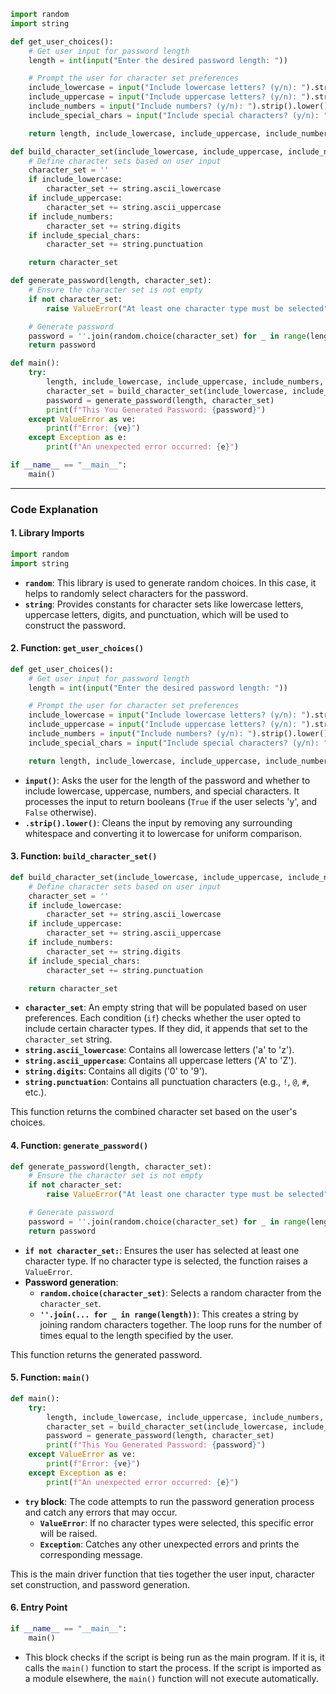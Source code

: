 ```python
import random
import string

def get_user_choices():
    # Get user input for password length
    length = int(input("Enter the desired password length: "))

    # Prompt the user for character set preferences
    include_lowercase = input("Include lowercase letters? (y/n): ").strip().lower() == 'y'
    include_uppercase = input("Include uppercase letters? (y/n): ").strip().lower() == 'y'
    include_numbers = input("Include numbers? (y/n): ").strip().lower() == 'y'
    include_special_chars = input("Include special characters? (y/n): ").strip().lower() == 'y'

    return length, include_lowercase, include_uppercase, include_numbers, include_special_chars

def build_character_set(include_lowercase, include_uppercase, include_numbers, include_special_chars):
    # Define character sets based on user input
    character_set = ''
    if include_lowercase:
        character_set += string.ascii_lowercase
    if include_uppercase:
        character_set += string.ascii_uppercase
    if include_numbers:
        character_set += string.digits
    if include_special_chars:
        character_set += string.punctuation

    return character_set

def generate_password(length, character_set):
    # Ensure the character set is not empty
    if not character_set:
        raise ValueError("At least one character type must be selected")

    # Generate password
    password = ''.join(random.choice(character_set) for _ in range(length))
    return password

def main():
    try:
        length, include_lowercase, include_uppercase, include_numbers, include_special_chars = get_user_choices()
        character_set = build_character_set(include_lowercase, include_uppercase, include_numbers, include_special_chars)
        password = generate_password(length, character_set)
        print(f"This You Generated Password: {password}")
    except ValueError as ve:
        print(f"Error: {ve}")
    except Exception as e:
        print(f"An unexpected error occurred: {e}")

if __name__ == "__main__":
    main()
```

---

### Code Explanation

#### 1. **Library Imports**
```python
import random
import string
```
- **`random`**: This library is used to generate random choices. In this case, it helps to randomly select characters for the password.
- **`string`**: Provides constants for character sets like lowercase letters, uppercase letters, digits, and punctuation, which will be used to construct the password.

#### 2. **Function: `get_user_choices()`**
```python
def get_user_choices():
    # Get user input for password length
    length = int(input("Enter the desired password length: "))

    # Prompt the user for character set preferences
    include_lowercase = input("Include lowercase letters? (y/n): ").strip().lower() == 'y'
    include_uppercase = input("Include uppercase letters? (y/n): ").strip().lower() == 'y'
    include_numbers = input("Include numbers? (y/n): ").strip().lower() == 'y'
    include_special_chars = input("Include special characters? (y/n): ").strip().lower() == 'y'

    return length, include_lowercase, include_uppercase, include_numbers, include_special_chars
```
- **`input()`**: Asks the user for the length of the password and whether to include lowercase, uppercase, numbers, and special characters. It processes the input to return booleans (`True` if the user selects 'y', and `False` otherwise).
- **`.strip().lower()`**: Cleans the input by removing any surrounding whitespace and converting it to lowercase for uniform comparison.

#### 3. **Function: `build_character_set()`**
```python
def build_character_set(include_lowercase, include_uppercase, include_numbers, include_special_chars):
    # Define character sets based on user input
    character_set = ''
    if include_lowercase:
        character_set += string.ascii_lowercase
    if include_uppercase:
        character_set += string.ascii_uppercase
    if include_numbers:
        character_set += string.digits
    if include_special_chars:
        character_set += string.punctuation

    return character_set
```
- **`character_set`**: An empty string that will be populated based on user preferences. Each condition (`if`) checks whether the user opted to include certain character types. If they did, it appends that set to the `character_set` string.
- **`string.ascii_lowercase`**: Contains all lowercase letters ('a' to 'z').
- **`string.ascii_uppercase`**: Contains all uppercase letters ('A' to 'Z').
- **`string.digits`**: Contains all digits ('0' to '9').
- **`string.punctuation`**: Contains all punctuation characters (e.g., `!`, `@`, `#`, etc.).

This function returns the combined character set based on the user's choices.

#### 4. **Function: `generate_password()`**
```python
def generate_password(length, character_set):
    # Ensure the character set is not empty
    if not character_set:
        raise ValueError("At least one character type must be selected")

    # Generate password
    password = ''.join(random.choice(character_set) for _ in range(length))
    return password
```
- **`if not character_set:`**: Ensures the user has selected at least one character type. If no character type is selected, the function raises a `ValueError`.
- **Password generation**: 
  - **`random.choice(character_set)`**: Selects a random character from the `character_set`.
  - **`''.join(... for _ in range(length))`**: This creates a string by joining random characters together. The loop runs for the number of times equal to the length specified by the user.
  
This function returns the generated password.

#### 5. **Function: `main()`**
```python
def main():
    try:
        length, include_lowercase, include_uppercase, include_numbers, include_special_chars = get_user_choices()
        character_set = build_character_set(include_lowercase, include_uppercase, include_numbers, include_special_chars)
        password = generate_password(length, character_set)
        print(f"This You Generated Password: {password}")
    except ValueError as ve:
        print(f"Error: {ve}")
    except Exception as e:
        print(f"An unexpected error occurred: {e}")
```
- **`try` block**: The code attempts to run the password generation process and catch any errors that may occur.
  - **`ValueError`**: If no character types were selected, this specific error will be raised.
  - **`Exception`**: Catches any other unexpected errors and prints the corresponding message.
  
This is the main driver function that ties together the user input, character set construction, and password generation.

#### 6. **Entry Point**
```python
if __name__ == "__main__":
    main()
```
- This block checks if the script is being run as the main program. If it is, it calls the `main()` function to start the process. If the script is imported as a module elsewhere, the `main()` function will not execute automatically.
